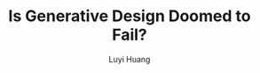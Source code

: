 ---
layout: project
title: "Is Generative Design Doomed to Fail?"
author: Luyi Huang
year: 2024
image: /img/2024/is-generative-design-doomed-to-fail/cover.jpg
---